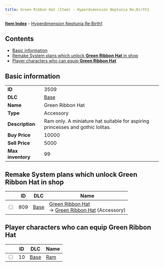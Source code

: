 ```yaml
---
title: Green Ribbon Hat (Item) - Hyperdimension Neptunia Re;Birth1
---
```


[**Item Index**](/neptunia/rb1/item/index.html) - [Hyperdimension Neptunia Re;Birth1](/neptunia/rb1)

## Contents

- [Basic information](#basic-information)
- [Remake System plans which unlock **Green Ribbon Hat** in shop](#remake-system-plans-which-unlock-green-ribbon-hat-in-shop)
- [Player characters who can equip **Green Ribbon Hat**](#player-characters-who-can-equip-green-ribbon-hat)

## Basic information

|   |   |
| -- | -- |
| **ID** | 3509 |
| **DLC** | [Base](/neptunia/rb1/dlc/1-base.html) |
| **Name** | Green Ribbon Hat |
| **Type** | Accessory |
| **Description** | Ram only. A miniature hat suitable for aspiring princesses and gothic lolitas. |
| **Buy Price** | 10000 |
| **Sell Price** | 5000 |
| **Max inventory** | 99 |


## Remake System plans which unlock **Green Ribbon Hat** in shop

|    | ID | DLC | Name |
| -- | -- | --- | ---- |
| <input type="checkbox" id="rb1-remake-1-809" class="trackbox" /> | 809 | [Base](/neptunia/rb1/dlc/1-base.html) | [Green Ribbon Hat](/neptunia/rb1/remake/1-809-green-ribbon-hat.html)<br /> → [Green Ribbon Hat](/neptunia/rb1/item/1-3509-green-ribbon-hat.html) (Accessory) |


## Player characters who can equip **Green Ribbon Hat**

|    | ID | DLC | Name |
| -- | -- | --- | ---- |
| <input type="checkbox" id="rb1-player-1-10" class="trackbox" /> | 10 | [Base](/neptunia/rb1/dlc/1-base.html) | [Ram](/neptunia/rb1/player/1-10-ram.html) |
